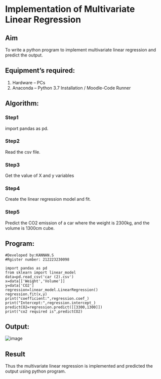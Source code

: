 # Implementation of Multivariate Linear Regression
## Aim
To write a python program to implement multivariate linear regression and predict the output.
## Equipment’s required:
1.	Hardware – PCs
2.	Anaconda – Python 3.7 Installation / Moodle-Code Runner
## Algorithm:
### Step1
import pandas as pd.
### Step2
Read the csv file.
### Step3
Get the value of X and y variables
### Step4
Create the linear regression model and fit.
### Step5
Predict the CO2 emission of a car where the weight is 2300kg, and the volume is 1300cm cube.


## Program:
```
#Developed by:KANNAN.S
#Rgister number: 212223230098

import pandas as pd
from sklearn import linear_model
data=pd.read_csv('car (2).csv')
x=data[['Weight','Volume']]
y=data['CO2']
regression=linear_model.LinearRegression()
regression.fit(x,y)
print("coefficient:",regression.coef_)
print("Intercept:",regression.intercept_)
predictCO2=regression.predict([[3300,1300]])
print("co2 required is",predictCO2)

```

## Output:
![image](https://github.com/Kannan-S-coder/Multivariate-Linear-Regression/assets/147120710/3e6af3cb-16d9-44ac-a63d-fb6975131894)


## Result
Thus the multivariate linear regression is implemented and predicted the output using python program.
